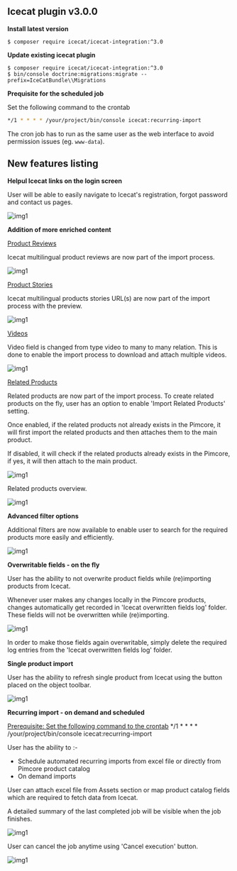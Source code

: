 ## Icecat plugin v3.0.0

**Install latest version**

~~~~~~~~~~~~~~~~~~~~~
$ composer require icecat/icecat-integration:^3.0
~~~~~~~~~~~~~~~~~~~~~

**Update existing icecat plugin**

~~~~~~~~~~~~~~~~~~~~~
$ composer require icecat/icecat-integration:^3.0
$ bin/console doctrine:migrations:migrate --prefix=IceCatBundle\\Migrations
~~~~~~~~~~~~~~~~~~~~~

**Prequisite for the scheduled job**

Set the following command to the crontab
```bash
*/1 * * * * /your/project/bin/console icecat:recurring-import
```
The cron job has to run as the same user as the web interface to avoid permission issues (eg. `www-data`).

## New features listing

**Helpul Icecat links on the login screen**

User will be able to easily navigate to Icecat's registration, forgot password and contact us pages.

![img1](./images/redirection-links.png)

**Addition of more enriched content**

<ins>Product Reviews</ins>

Icecat multilingual product reviews are now part of the import process. 

![img1](./images/reviews.png)

<ins>Product Stories</ins>

Icecat multilingual products stories URL(s) are now part of the import process with the preview.

![img1](./images/product-stories.png)

<ins>Videos</ins>

Video field is changed from type video to many to many relation. This is done to enable the import process to download and attach multiple videos. 

![img1](./images/videos.png)

<ins>Related Products</ins>

Related products are now part of the import process. To create related products on the fly, user has an option to enable 'Import Related Products' setting.

Once enabled, if the related products not already exists in the Pimcore, it will first import the related products and then attaches them to the main product.

If disabled, it will check if the related products already exists in the Pimcore, if yes, it will then attach to the main product.

![img1](./images/import-related-product-flag.png)

Related products overview.

![img1](./images/related-products.png)


**Advanced filter options**

Additional filters are now available to enable user to search for the required products more easily and efficiently. 

![img1](./images/filter-options.png)



**Overwritable fields - on the fly**

User has the ability to not overwrite product fields while (re)importing products from Icecat.

Whenever user makes any changes locally in the Pimcore products, changes automatically get recorded in 'Icecat overwritten fields log' folder. These fields will not be overwritten while (re)importing.

![img1](./images/overwritable-fields.png)

In order to make those fields again overwritable, simply delete the required log entries from the 'Icecat overwritten fields log' folder.

**Single product import**

User has the ability to refresh single product from Icecat using the button placed on the object toolbar.

![img1](./images/single-product-update.png)

**Recurring import - on demand and scheduled**

<ins>Prerequisite: Set the following command to the crontab</ins>
*/1 * * * * /your/project/bin/console icecat:recurring-import

User has the ability to :- 

- Schedule automated recurring imports from excel file or directly from Pimcore product catalog
- On demand imports

User can attach excel file from Assets section or map product catalog fields which are required to fetch data from Icecat.

A detailed summary of the last completed job will be visible when the job finishes.

![img1](./images/recurring-import.png)

User can cancel the job anytime using 'Cancel execution' button.

![img1](./images/recurring-import-cancel.png)
